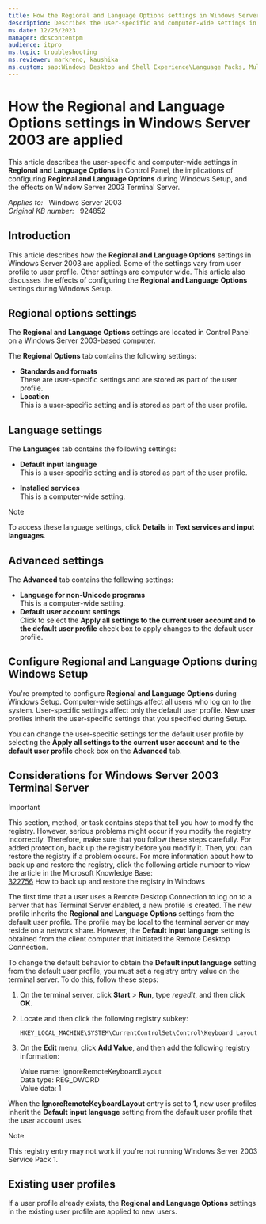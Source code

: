 ```yaml
---
title: How the Regional and Language Options settings in Windows Server 2003 are applied
description: Describes the user-specific and computer-wide settings in Regional and Language Options in Control Panel, the implications of configuring Regional and Language Options during Windows Setup, and the effects on Window Server 2003 Terminal Server.
ms.date: 12/26/2023
manager: dcscontentpm
audience: itpro
ms.topic: troubleshooting
ms.reviewer: markreno, kaushika
ms.custom: sap:Windows Desktop and Shell Experience\Language Packs, Multilingual User Interface (MUI) and Input (IME), csstroubleshoot
---
```

# How the Regional and Language Options settings in Windows Server 2003 are applied

This article describes the user-specific and computer-wide settings in **Regional and Language Options** in Control Panel, the implications of configuring **Regional and Language Options** during Windows Setup, and the effects on Window Server 2003 Terminal Server.

_Applies to:_ &nbsp; Windows Server 2003  
_Original KB number:_ &nbsp; 924852

## Introduction

This article describes how the **Regional and Language Options** settings in Windows Server 2003 are applied. Some of the settings vary from user profile to user profile. Other settings are computer wide. This article also discusses the effects of configuring the **Regional and Language Options** settings during Windows Setup.

## Regional options settings

The **Regional and Language Options** settings are located in Control Panel on a Windows Server 2003-based computer.

The **Regional Options** tab contains the following settings:

- **Standards and formats**  
    These are user-specific settings and are stored as part of the user profile.
- **Location**  
    This is a user-specific setting and is stored as part of the user profile.

## Language settings

The **Languages** tab contains the following settings:

- **Default input language**  
    This is a user-specific setting and is stored as part of the user profile.

- **Installed services**  
    This is a computer-wide setting.

> [!NOTE]
> To access these language settings, click **Details** in **Text services and input languages**.

## Advanced settings

The **Advanced** tab contains the following settings:

- **Language for non-Unicode programs**  
    This is a computer-wide setting.
- **Default user account settings**  
    Click to select the **Apply all settings to the current user account and to the default user profile** check box to apply changes to the default user profile.

## Configure Regional and Language Options during Windows Setup

You're prompted to configure **Regional and Language Options** during Windows Setup. Computer-wide settings affect all users who log on to the system. User-specific settings affect only the default user profile. New user profiles inherit the user-specific settings that you specified during Setup.

You can change the user-specific settings for the default user profile by selecting the **Apply all settings to the current user account and to the default user profile** check box on the **Advanced** tab.

## Considerations for Windows Server 2003 Terminal Server

> [!IMPORTANT]
> This section, method, or task contains steps that tell you how to modify the registry. However, serious problems might occur if you modify the registry incorrectly. Therefore, make sure that you follow these steps carefully. For added protection, back up the registry before you modify it. Then, you can restore the registry if a problem occurs. For more information about how to back up and restore the registry, click the following article number to view the article in the Microsoft Knowledge Base:  
[322756](https://support.microsoft.com/help/322756) How to back up and restore the registry in Windows  

The first time that a user uses a Remote Desktop Connection to log on to a server that has Terminal Server enabled, a new profile is created. The new profile inherits the **Regional and Language Options** settings from the default user profile. The profile may be local to the terminal server or may reside on a network share. However, the **Default input language** setting is obtained from the client computer that initiated the Remote Desktop Connection.

To change the default behavior to obtain the **Default input language** setting from the default user profile, you must set a registry entry value on the terminal server. To do this, follow these steps:

1. On the terminal server, click **Start** > **Run**, type *regedit*, and then click **OK**.
2. Locate and then click the following registry subkey:

    `HKEY_LOCAL_MACHINE\SYSTEM\CurrentControlSet\Control\Keyboard Layout`
3. On the **Edit** menu, click **Add Value**, and then add the following registry information:

    Value name: IgnoreRemoteKeyboardLayout  
    Data type: REG_DWORD  
    Value data: 1  

When the **IgnoreRemoteKeyboardLayout** entry is set to **1**, new user profiles inherit the **Default input language** setting from the default user profile that the user account uses.

> [!NOTE]
> This registry entry may not work if you're not running Windows Server 2003 Service Pack 1.

## Existing user profiles

If a user profile already exists, the **Regional and Language Options** settings in the existing user profile are applied to new users.
